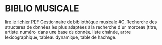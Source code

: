 # BIBLIO MUSICALE 
[lire le fichier PDF](./compte_rendu.pdf)
Gestionnaire de bibliothèque musicale #C, Recherche des structures de données les plus adaptées à la recherche d'un morceau (titre, artiste, numéro) dans une base de donnée. liste chaînée, arbre lexicographique, tableau dynamique, table de hachage. 
